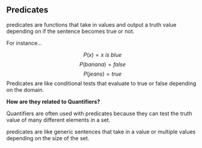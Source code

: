 ## Predicates

predicates are functions that take in values and output a truth value depending on if the sentence becomes true or not.

For instance...

$$P(x) = x\ is\ blue$$
$$P(banana) = false$$
$$P(jeans) = true$$
Predicates are like conditional tests that evaluate to true or false depending on the domain.

**How are they related to Quantifiers?**

Quantifiers are often used with predicates because they can test the truth value of many different elements in a set.

predicates are like generic sentences that take in a value or multiple values depending on the size of the set.